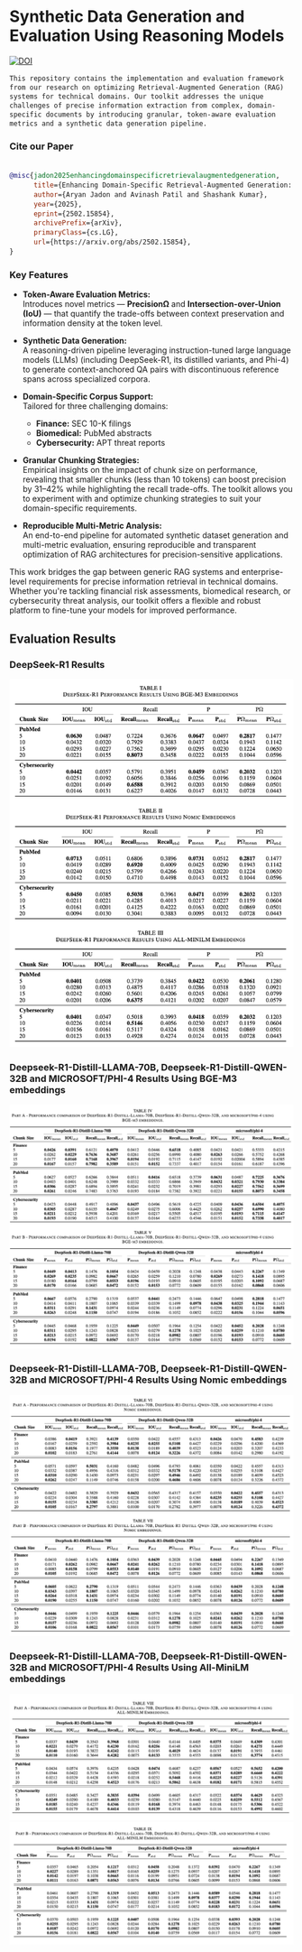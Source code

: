 # Synthetic Data Generation and Evaluation Using Reasoning Models
[![DOI](https://zenodo.org/badge/929732421.svg)](https://doi.org/10.5281/zenodo.14954499)

```
This repository contains the implementation and evaluation framework from our research on optimizing Retrieval-Augmented Generation (RAG) systems for technical domains. Our toolkit addresses the unique challenges of precise information extraction from complex, domain-specific documents by introducing granular, token-aware evaluation metrics and a synthetic data generation pipeline.
```
### Cite our Paper

```bibtex

@misc{jadon2025enhancingdomainspecificretrievalaugmentedgeneration,
      title={Enhancing Domain-Specific Retrieval-Augmented Generation: Synthetic Data Generation and Evaluation using Reasoning Models}, 
      author={Aryan Jadon and Avinash Patil and Shashank Kumar},
      year={2025},
      eprint={2502.15854},
      archivePrefix={arXiv},
      primaryClass={cs.LG},
      url={https://arxiv.org/abs/2502.15854}, 
}
```

### Key Features

- **Token-Aware Evaluation Metrics:**  
  Introduces novel metrics — **PrecisionΩ** and **Intersection-over-Union (IoU)** — that quantify the trade-offs between context preservation and information density at the token level.

- **Synthetic Data Generation:**  
  A reasoning-driven pipeline leveraging instruction-tuned large language models (LLMs) (including DeepSeek-R1, its distilled variants, and Phi-4) to generate context-anchored QA pairs with discontinuous reference spans across specialized corpora.

- **Domain-Specific Corpus Support:**  
  Tailored for three challenging domains:
  - **Finance:** SEC 10-K filings
  - **Biomedical:** PubMed abstracts
  - **Cybersecurity:** APT threat reports

- **Granular Chunking Strategies:**  
  Empirical insights on the impact of chunk size on performance, revealing that smaller chunks (less than 10 tokens) can boost precision by 31–42% while highlighting the recall trade-offs. The toolkit allows you to experiment with and optimize chunking strategies to suit your domain-specific requirements.

- **Reproducible Multi-Metric Analysis:**  
  An end-to-end pipeline for automated synthetic dataset generation and multi-metric evaluation, ensuring reproducible and transparent optimization of RAG architectures for precision-sensitive applications.

This work bridges the gap between generic RAG systems and enterprise-level requirements for precise information retrieval in technical domains. Whether you're tackling financial risk assessments, biomedical research, or cybersecurity threat analysis, our toolkit offers a flexible and robust platform to fine-tune your models for improved performance.

## Evaluation Results

### DeepSeek-R1 Results 
![deepseek-r1-results.png](images%2Fdeepseek-r1-results.png)

### Deepseek-R1-Distill-LLAMA-70B, Deepseek-R1-Distill-QWEN-32B and MICROSOFT/PHI-4 Results Using BGE-M3 embeddings
![bge-3-embeddings-results.png](images%2Fbge-3-embeddings-results.png)

### Deepseek-R1-Distill-LLAMA-70B, Deepseek-R1-Distill-QWEN-32B and MICROSOFT/PHI-4 Results Using Nomic embeddings
![nomic-embeddings-results.png](images%2Fnomic-embeddings-results.png)

### Deepseek-R1-Distill-LLAMA-70B, Deepseek-R1-Distill-QWEN-32B and MICROSOFT/PHI-4 Results Using All-MiniLM embeddings
![all-minilm-embeddings-results.png](images%2Fall-minilm-embeddings-results.png)
![all-minilm-embeddings-2-results.png](images%2Fall-minilm-embeddings-2-results.png)